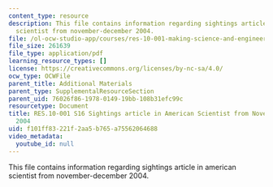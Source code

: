 ```yaml
---
content_type: resource
description: This file contains information regarding sightings article in american
  scientist from november-december 2004.
file: /ol-ocw-studio-app/courses/res-10-001-making-science-and-engineering-pictures-a-practical-guide-to-presenting-your-work-spring-2016/f101ff83221f2aa5b765a75562064688_MITRES_10_001S16_NovDec04.pdf
file_size: 261639
file_type: application/pdf
learning_resource_types: []
license: https://creativecommons.org/licenses/by-nc-sa/4.0/
ocw_type: OCWFile
parent_title: Additional Materials
parent_type: SupplementalResourceSection
parent_uid: 76026f86-1978-0149-19bb-108b31efc99c
resourcetype: Document
title: RES.10-001 S16 Sightings article in American Scientist from November-December
  2004
uid: f101ff83-221f-2aa5-b765-a75562064688
video_metadata:
  youtube_id: null
---
```

This file contains information regarding sightings article in american scientist from november-december 2004.